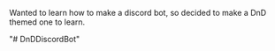 Wanted to learn how to make a discord bot, so decided to make a DnD themed one to learn.

"# DnDDiscordBot" 
